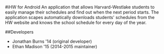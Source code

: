 #iHW for Android
An application that allows Harvard-Westlake students to easily manage their schedules and find out when the next period starts.
The application scapes automatically downloads students' schedules from the HW website and knows the school schedule for every day of the year.

##Developers
 - Jonathan Burns '14 (original developer)
 - Ethan Madison '15 (2014-2015 maintainer)
